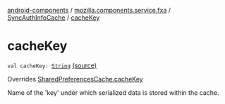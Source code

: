 [android-components](../../index.md) / [mozilla.components.service.fxa](../index.md) / [SyncAuthInfoCache](index.md) / [cacheKey](./cache-key.md)

# cacheKey

`val cacheKey: `[`String`](https://kotlinlang.org/api/latest/jvm/stdlib/kotlin/-string/index.html) [(source)](https://github.com/mozilla-mobile/android-components/blob/master/components/service/firefox-accounts/src/main/java/mozilla/components/service/fxa/SyncAuthInfoCache.kt#L28)

Overrides [SharedPreferencesCache.cacheKey](../../mozilla.components.support.base.utils/-shared-preferences-cache/cache-key.md)

Name of the 'key' under which serialized data is stored within the cache.

